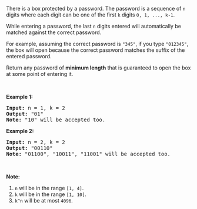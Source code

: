 There is a box protected by a password. The password is a sequence of&nbsp;`` n `` digits&nbsp;where each digit can be one of the first `` k `` digits `` 0, 1, ..., k-1 ``.

While entering a password,&nbsp;the last `` n `` digits entered will automatically be matched against the correct password.

For example, assuming the correct password is `` "345" ``,&nbsp;if you type `` "012345" ``, the box will open because the correct password matches the suffix of the entered password.

Return any password of __minimum length__ that is guaranteed to open the box at some point of entering it.

&nbsp;

__Example 1:__

<pre>
<b>Input:</b> n = 1, k = 2
<b>Output:</b> "01"
<b>Note:</b> "10" will be accepted too.
</pre>

__Example 2:__

<pre>
<b>Input:</b> n = 2, k = 2
<b>Output:</b> "00110"
<b>Note:</b> "01100", "10011", "11001" will be accepted too.
</pre>

&nbsp;

__Note:__

1.   `` n `` will be in the range `` [1, 4] ``.
2.   `` k `` will be in the range `` [1, 10] ``.
3.   `` k^n `` will be at most `` 4096 ``.

&nbsp;